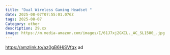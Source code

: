 ```yaml
---
title: "Dual Wireless Gaming Headset "
date: 2025-08-07T07:55:01.076Z
tags: 2025-08-07
Category: other
description: 29.xx
image: https://m.media-amazon.com/images/I/61J7xj2GXIL._AC_SL1500_.jpg
---
```

https://amzlink.to/az0gB6HjSVfqx ad